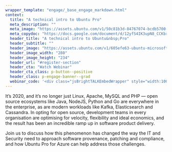 ```yaml
---
wrapper_template: "engage/_base_engage_markdown.html"
context:
  title: "A technical intro to Ubuntu Pro"
  meta_description: ""
  meta_image: "https://assets.ubuntu.com/v1/50c81b3d-84767074-bcdb5700-afc9-11ea-9647-4777f30a85d7.png"
  meta_copydoc: "https://docs.google.com/document/d/12yfS4IK3upN8_CCKbrEP_tFQ6boWY089L5DNFvClWpY"
  header_title: "A technical intro to Ubuntu&nbsp;Pro"
  header_subtitle: ""
  header_image: "https://assets.ubuntu.com/v1/605efe63-ubuntu-microsoft-azure-logos.svg"
  header_image_width: "280"
  header_image_height: "234"
  header_url: "#register-section"
  header_cta: "Watch Webinar"
  header_cta_class: p-button--positive
  header_class: p-engage-banner--grad
  webinar_code: '<div class="jsBrightTALKEmbedWrapper" style="width:100%; height:100%; position:relative;background: #ffffff;"><script class="jsBrightTALKEmbedConfig" type="application/json">{ "channelId" : 6793, "language": "en-US", "commId" : 415878, "displayMode" : "standalone", "height" : "auto" }</script><script src="https://www.brighttalk.com/clients/js/player-embed/player-embed.js" class="jsBrightTALKEmbed"></script></div>'
---
```


It&rsquo;s 2020, and it&rsquo;s no longer just Linux, Apache, MySQL and PHP &mdash; open source ecosystems like Java, NodeJS, Python and Go are everywhere in the enterprise, as are modern workloads like Kafka, Elasticsearch and Cassandra. In opting for open source, development teams in every organisation are optimising for velocity, flexibility and ideal economics, and the result has been an incredible ramp up in software product delivery.

Join us to discuss how this phenomenon has changed the way the IT and Security need to approach software provenance, patching and compliance, and how Ubuntu Pro for Azure can help address those challenges.
